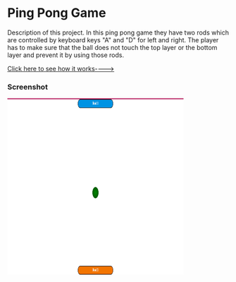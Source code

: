 <h1> Ping Pong Game </h1>
<p>Description of this project. In this ping pong game they have two rods which are controlled by keyboard keys "A" and "D" for left and right. The player has to make sure that the ball does not touch the top layer or the bottom layer and prevent it by using those rods.</p>
<a href="https://drive.google.com/file/d/1Br6Fl_TL8LwA5xs8YT2-WyF6SSkf9xI3/view?usp=drive_link">Click here to see how it works----></a>
<h3>Screenshot</h3>
<img src="Screenshot.png" width="400px" height="400px">

